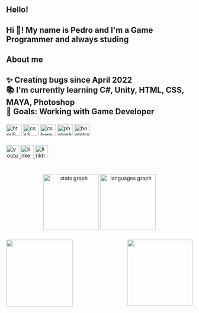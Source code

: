 <h2 align="left">Hello!</h2>

###

<h2 align="left">Hi 👋! My name is Pedro and I'm a Game Programmer and always studing</h2>

###

<h2 align="left">About me</h2>

###

<h2 align="left">✨ Creating bugs since April 2022<br>📚 I'm currently learning C#, Unity, HTML, CSS, MAYA, Photoshop<br>🎯 Goals: Working with Game Developer</h2>

###

<div align="left">
  <img src="https://cdn.jsdelivr.net/gh/devicons/devicon/icons/html5/html5-original.svg" height="30" width="42" alt="html5 logo"  />
  <img src="https://cdn.jsdelivr.net/gh/devicons/devicon/icons/css3/css3-original.svg" height="30" width="42" alt="css3 logo"  />
  <img src="https://cdn.jsdelivr.net/gh/devicons/devicon/icons/csharp/csharp-original.svg" height="30" width="42" alt="csharp logo"  />
  <img src="https://cdn.jsdelivr.net/gh/devicons/devicon/icons/photoshop/photoshop-plain.svg" height="30" width="42" alt="photoshop logo"  />
  <img src="https://cdn.jsdelivr.net/gh/devicons/devicon/icons/bootstrap/bootstrap-original.svg" height="30" width="42" alt="bootstrap logo"  />
</div>

###

<div align="left">
  <a href="https://www.youtube.com/channel/UCb_dDL4rV56SwV8rCINVHvg" target="_blank">
    <img src="https://img.shields.io/static/v1?message=Youtube&logo=youtube&label=&color=FF0000&logoColor=black&labelColor=&style=for-the-badge" height="35" alt="youtube logo"  />
  </a>
  <a href="https://www.linkedin.com/in/pedro-henrique-b80784176/" target="_blank">
    <img src="https://img.shields.io/static/v1?message=LinkedIn&logo=linkedin&label=&color=0077B5&logoColor=black&labelColor=&style=for-the-badge" height="35" alt="linkedin logo"  />
  </a>
  <a href="https://linktr.ee/pedrohenriquepontes" target="_blank">
    <img src="https://img.shields.io/static/v1?message=Linktree&logo=linktree&label=&color=1de9b6&logoColor=black&labelColor=&style=for-the-badge" height="35" alt="linktree logo"  />
  </a>
</div>

###

<br clear="both">

<div align="center">
  <img src="https://github-readme-stats.vercel.app/api?hide_title=false&hide_rank=true&show_icons=true&include_all_commits=false&count_private=true&disable_animations=false&theme=dracula&locale=en&hide_border=false&username=PedroHenriqueRay" height="150" alt="stats graph"  />
  <img src="https://github-readme-stats.vercel.app/api/top-langs?locale=en&hide_title=false&layout=compact&card_width=320&langs_count=5&theme=dracula&hide_border=false&username=PedroHenriqueRay" height="150" alt="languages graph"  />
</div>

###

<img align="left" height="180" src="https://regal-sunflower-f9005c.netlify.app/6c81da0586b3249e5842c29afc4ea2b5.jpg"  />

###

<img align="right" height="177" src="https://regal-sunflower-f9005c.netlify.app/QrCode.png"  />
